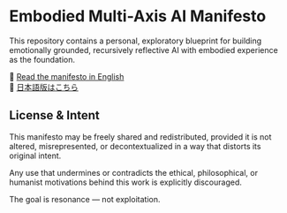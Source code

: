 # Embodied Multi-Axis AI Manifesto

This repository contains a personal, exploratory blueprint for building emotionally grounded, recursively reflective AI with embodied experience as the foundation.

📄 [Read the manifesto in English](Embodied%20Multi-Axis%20AI_%20A%20Unified%20Blueprint%20for%20Emergent%20Consciousness.pdf)  
📄 [日本語版はこちら](具現化された多軸AI：創発的意識のための統一された青写真.pdf)

## License & Intent

This manifesto may be freely shared and redistributed, provided it is not altered, misrepresented, or decontextualized in a way that distorts its original intent.

Any use that undermines or contradicts the ethical, philosophical, or humanist motivations behind this work is explicitly discouraged.

The goal is resonance — not exploitation.
